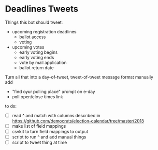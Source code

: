 # Deadlines Tweets

Things this bot should tweet:

- upcoming registration deadlines
	- ballot access
	- voting
- upcoming votes
	- early voting begins
	- early voting ends
	- vote by mail application
	- ballot return date

Turn all that into a day-of-tweet, tweet-of-tweet message format
manually add
- "find oyur polling place" prompt on e-day
- poll open/close times link


to do:
- [ ] read ^ and match with columns described in https://github.com/democrats/election-calendar/tree/master/2018
- [ ] make list of field mappings
- [ ] csvkit to turn field mappings to output
- [ ] script to run ^ and add manual things
- [ ] script to tweet thing at time
